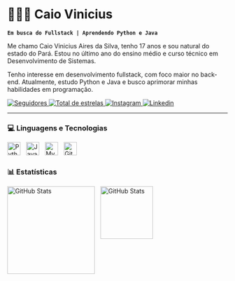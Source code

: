 # 🧑🏾‍💻 Caio Vinicius

**`Em busca do Fullstack | Aprendendo Python e Java`**

Me chamo Caio Vinicius Aires da Silva, tenho 17 anos e sou natural do estado do Pará. Estou no último ano do ensino médio e curso técnico em Desenvolvimento de Sistemas.

Tenho interesse em desenvolvimento fullstack, com foco maior no back-end. Atualmente, estudo Python e Java e busco aprimorar minhas habilidades em programação.

<p align="left">
<a href="https://github.com/Caioaresd?tab=followers">
        <img 
            alt="Seguidores" 
            title="Seguidores GitHub" 
            src="https://custom-icon-badges.demolab.com/github/followers/Caioairesd?color=236ad3&labelColor=1155ba&style=for-the-badge&logo=github&label=Seguidores&logoColor=white"
     <a href="https://github.com/Caioairesd?tab=repositories&sort=stargazers">
        <img 
            alt="Total de estrelas" 
            title="Total de estrelas GitHub" 
            src="https://custom-icon-badges.demolab.com/github/stars/Caioairesd?color=55960c&style=for-the-badge&labelColor=488207&logo=star&label=estrelas"
        />
<a href="https://instagram.com/caioairesd" target="_blank">
        <img
          alt="Instagram" 
          title="Me siga no Instagram"
          src="https://img.shields.io/badge/-Instagram-%23E4405F?style=for-the-badge&logo=instagram&logoColor=white" target="_blank">
<a href="https://www.linkedin.com/in/caio-vinicius-aires-da-silva-395641306/" target="_blank">
        <img 
          alt="Linkedin" 
          title="Se conecte comigo no Linkedin"
          src="https://img.shields.io/badge/-LinkedIn-%230077B5?style=for-the-badge&logo=linkedin&logoColor=white" target="_blank"></a>

</p>

---

### 💻 Linguagens e Tecnologias

<img 
    align="left" 
    alt="Python" 
    title="Python"
    width="30px" 
    style="padding-right: 10px;" 
    src="https://cdn.jsdelivr.net/gh/devicons/devicon@latest/icons/python/python-original.svg" 
/>
<img
    align="left" 
    alt="Java" 
    title="Java"
    width="30px" 
    style="padding-right: 10px;" 
    src="https://cdn.jsdelivr.net/gh/devicons/devicon@latest/icons/java/java-plain.svg"     
/>
<img
    align="left" 
    alt="MySql" 
    title="MySql"
    width="30px" 
    style="padding-right: 10px;"
    src="https://cdn.jsdelivr.net/gh/devicons/devicon@latest/icons/mysql/mysql-original.svg" 
/>
<img 
    align="left" 
    alt="Git" 
    title="Git"
    width="30px" 
    style="padding-right: 10px;" 
    src="https://cdn.jsdelivr.net/gh/devicons/devicon@latest/icons/git/git-original.svg" 
/>

<br/>
<br/>

### 📊 Estatísticas

<p>
  <img 
    align="left" 
    alt="GitHub Stats" 
    height="200" 
    style="padding-right: 10px;" 
    src="https://github-readme-stats.vercel.app/api?username=Caioairesd&show_icons=true&theme=dark&include_all_commits=true&locale=pt-br" 
  />

<img 
    align="left" 
    alt="GitHub Stats" 
    height="120" 
    style="padding-right: 10px;" 
    src="https://github-readme-stats.vercel.app/api/top-langs/?username=Caioairesd&theme=dark&layout=compact&custom_title=Tecnologias&langs_count=2" 
  />

</p>
